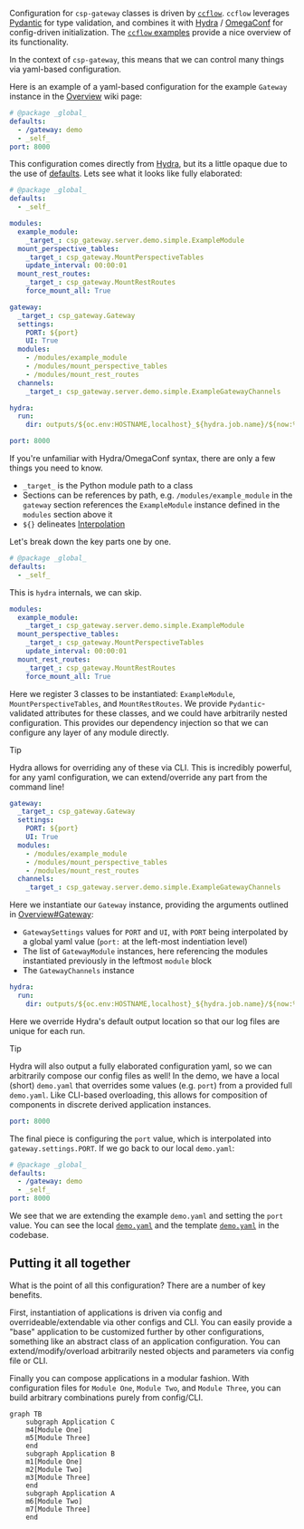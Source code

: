 Configuration for `csp-gateway` classes is driven by [`ccflow`](https://github.com/Point72/ccflow).
`ccflow` leverages [Pydantic](https://docs.pydantic.dev/latest/) for type validation, and combines it with [Hydra](https://hydra.cc/) / [OmegaConf](https://omegaconf.readthedocs.io/en/2.3_branch/) for config-driven initialization.
The [`ccflow` examples](https://github.com/Point72/ccflow/wiki/First-Steps) provide a nice overview of its functionality.

In the context of `csp-gateway`, this means that we can control many things via yaml-based configuration.

Here is an example of a yaml-based configuration for the example `Gateway` instance in the [Overview](Overview) wiki page:

```yaml
# @package _global_
defaults:
  - /gateway: demo
  - _self_
port: 8000
```

This configuration comes directly from [Hydra](https://hydra.cc/), but its a little opaque due to the use of [defaults](https://hydra.cc/docs/advanced/defaults_list/).
Lets see what it looks like fully elaborated:

```yaml
# @package _global_
defaults:
  - _self_

modules:
  example_module:
    _target_: csp_gateway.server.demo.simple.ExampleModule
  mount_perspective_tables:
    _target_: csp_gateway.MountPerspectiveTables
    update_interval: 00:00:01
  mount_rest_routes:
    _target_: csp_gateway.MountRestRoutes
    force_mount_all: True

gateway:
  _target_: csp_gateway.Gateway
  settings:
    PORT: ${port}
    UI: True
  modules:
    - /modules/example_module
    - /modules/mount_perspective_tables
    - /modules/mount_rest_routes
  channels:
    _target_: csp_gateway.server.demo.simple.ExampleGatewayChannels

hydra:
  run:
    dir: outputs/${oc.env:HOSTNAME,localhost}_${hydra.job.name}/${now:%Y-%m-%d}/${now:%H-%M-%S}

port: 8000
```

If you're unfamiliar with Hydra/OmegaConf syntax, there are only a few things you need to know.

- `_target_` is the Python module path to a class
- Sections can be references by path, e.g. `/modules/example_module` in the `gateway` section references the `ExampleModule` instance defined in the `modules` section above it
- `${}` delineates [Interpolation](https://omegaconf.readthedocs.io/en/2.3_branch/grammar.html#interpolation-strings)

Let's break down the key parts one by one.

```yaml
# @package _global_
defaults:
  - _self_
```

This is `hydra` internals, we can skip.

```yaml
modules:
  example_module:
    _target_: csp_gateway.server.demo.simple.ExampleModule
  mount_perspective_tables:
    _target_: csp_gateway.MountPerspectiveTables
    update_interval: 00:00:01
  mount_rest_routes:
    _target_: csp_gateway.MountRestRoutes
    force_mount_all: True
```

Here we register 3 classes to be instantiated: `ExampleModule`, `MountPerspectiveTables`, and `MountRestRoutes`.
We provide `Pydantic`-validated attributes for these classes, and we could have arbitrarily nested configuration.
This provides our dependency injection so that we can configure any layer of any module directly.

> [!TIP]
>
> Hydra allows for overriding any of these via CLI.
> This is incredibly powerful, for any yaml configuration, we can extend/override any part from the command line!

```yaml
gateway:
  _target_: csp_gateway.Gateway
  settings:
    PORT: ${port}
    UI: True
  modules:
    - /modules/example_module
    - /modules/mount_perspective_tables
    - /modules/mount_rest_routes
  channels:
    _target_: csp_gateway.server.demo.simple.ExampleGatewayChannels
```

Here we instantiate our `Gateway` instance, providing the arguments outlined in [Overview#Gateway](Overview#Gateway):

- `GatewaySettings` values for `PORT` and `UI`, with `PORT` being interpolated by a global yaml value (`port:` at the left-most indentiation level)
- The list of `GatewayModule` instances, here referencing the modules instantiated previously in the leftmost `module` block
- The `GatewayChannels` instance

```yaml
hydra:
  run:
    dir: outputs/${oc.env:HOSTNAME,localhost}_${hydra.job.name}/${now:%Y-%m-%d}/${now:%H-%M-%S}
```

Here we override Hydra's default output location so that our log files are unique for each run.

> [!TIP]
>
> Hydra will also output a fully elaborated configuration yaml, so we can arbitrarily compose our config files as well!
> In the demo, we have a local (short) `demo.yaml` that overrides some values (e.g. `port`) from a provided full `demo.yaml`.
> Like CLI-based overloading, this allows for composition of components in discrete derived application instances.

```yaml
port: 8000
```

The final piece is configuring the `port` value, which is interpolated into `gateway.settings.PORT`.
If we go back to our local `demo.yaml`:

```yaml
# @package _global_
defaults:
  - /gateway: demo
  - _self_
port: 8000
```

We see that we are extending the example `demo.yaml` and setting the `port` value. You can see the local [`demo.yaml`](https://github.com/Point72/csp-gateway/blob/main/csp_gateway/server/demo/config/demo.yaml) and the template [`demo.yaml`](https://github.com/Point72/csp-gateway/blob/main/csp_gateway/server/config/gateway/demo.yaml) in the codebase.

## Putting it all together

What is the point of all this configuration? There are a number of key benefits.

First, instantiation of applications is driven via config and overrideable/extendable via other configs and CLI.
You can easily provide a "base" application to be customized further by other configurations, something like an abstract class of an application configuration.
You can extend/modify/overload arbitrarily nested objects and parameters via config file or CLI.

Finally you can compose applications in a modular fashion.
With configuration files for `Module One`, `Module Two`, and `Module Three`, you can build arbitrary combinations purely from config/CLI.

```mermaid
graph TB
    subgraph Application C
    m4[Module One]
    m5[Module Three]
    end
    subgraph Application B
    m1[Module One]
    m2[Module Two]
    m3[Module Three]
    end
    subgraph Application A
    m6[Module Two]
    m7[Module Three]
    end
```
